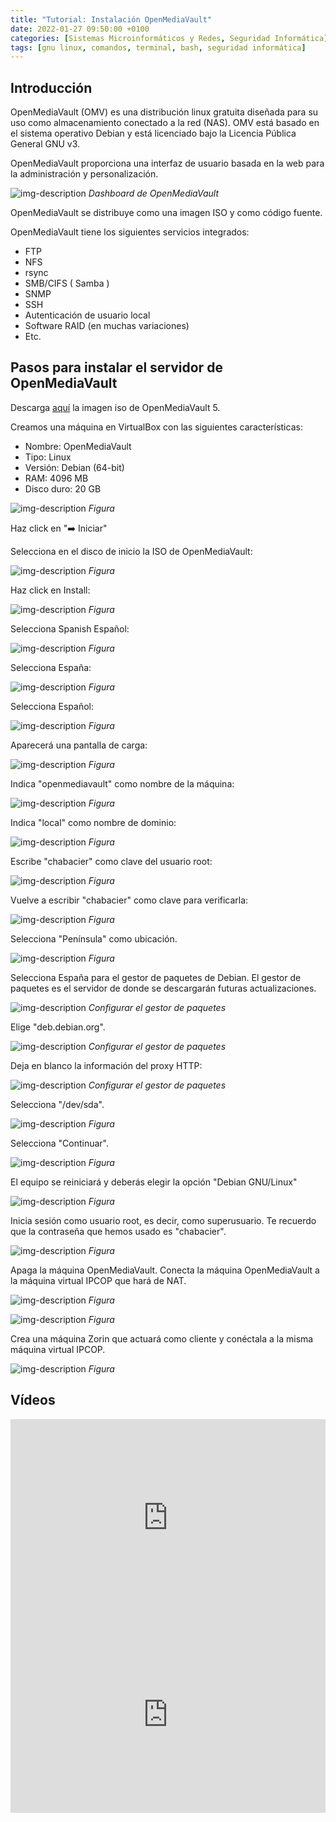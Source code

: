 ```yaml
---
title: "Tutorial: Instalación OpenMediaVault"
date: 2022-01-27 09:50:00 +0100
categories: [Sistemas Microinformáticos y Redes, Seguridad Informática]
tags: [gnu linux, comandos, terminal, bash, seguridad informática]
---
```


## Introducción

OpenMediaVault (OMV) es una distribución linux gratuita diseñada para su uso como almacenamiento conectado a la red (NAS). OMV está basado en el sistema operativo Debian y está licenciado bajo la Licencia Pública General GNU v3.

OpenMediaVault proporciona una interfaz de usuario basada en la web para la administración y personalización.

![img-description](/assets/img/tutorial-instalacion-openmediavault/OpenMediaVault-Dashboard.webp)
_Dashboard de OpenMediaVault_

OpenMediaVault se distribuye como una imagen ISO y como código fuente.

OpenMediaVault tiene los siguientes servicios integrados: 

- FTP
- NFS
- rsync
- SMB/CIFS ( Samba )
- SNMP
- SSH
- Autenticación de usuario local
- Software RAID (en muchas variaciones)
- Etc.

## Pasos para instalar el servidor de OpenMediaVault

Descarga [aquí](https://www.openmediavault.org/?page_id=77) la imagen iso de OpenMediaVault 5.

Creamos una máquina en VirtualBox con las siguientes características:

- Nombre: OpenMediaVault
- Tipo: Linux
- Versión: Debian (64-bit)
- RAM: 4096 MB
- Disco duro: 20 GB

![img-description](/assets/img/tutorial-instalacion-openmediavault/vbox-openmediavault-recien-creado.png)
_Figura_

Haz click en "➡️ Iniciar"

Selecciona en el disco de inicio la ISO de OpenMediaVault:

![img-description](/assets/img/tutorial-instalacion-openmediavault/seleccion-iso-openmediavault.png)
_Figura_

Haz click en Install:

![img-description](/assets/img/tutorial-instalacion-openmediavault/1.png)
_Figura_

Selecciona Spanish Español:

![img-description](/assets/img/tutorial-instalacion-openmediavault/2.png)
_Figura_

Selecciona España:

![img-description](/assets/img/tutorial-instalacion-openmediavault/3.png)
_Figura_

Selecciona Español:

![img-description](/assets/img/tutorial-instalacion-openmediavault/4.png)
_Figura_

Aparecerá una pantalla de carga:

![img-description](/assets/img/tutorial-instalacion-openmediavault/5.png)
_Figura_

Indica "openmediavault" como nombre de la máquina:

![img-description](/assets/img/tutorial-instalacion-openmediavault/6.png)
_Figura_

Indica "local" como nombre de dominio:

![img-description](/assets/img/tutorial-instalacion-openmediavault/7.png)
_Figura_

Escribe "chabacier" como clave del usuario root:

![img-description](/assets/img/tutorial-instalacion-openmediavault/8.png)
_Figura_

Vuelve a escribir "chabacier" como clave para verificarla:

![img-description](/assets/img/tutorial-instalacion-openmediavault/9.png)
_Figura_

Selecciona "Península" como ubicación.

![img-description](/assets/img/tutorial-instalacion-openmediavault/10.png)
_Figura_

Selecciona España para el gestor de paquetes de Debian. El gestor de paquetes es el servidor de donde se descargarán futuras actualizaciones.

![img-description](/assets/img/tutorial-instalacion-openmediavault/11.png)
_Configurar el gestor de paquetes_

Elige "deb.debian.org".

![img-description](/assets/img/tutorial-instalacion-openmediavault/12.png)
_Configurar el gestor de paquetes_

Deja en blanco la información del proxy HTTP:

![img-description](/assets/img/tutorial-instalacion-openmediavault/13.png)
_Configurar el gestor de paquetes_

Selecciona "/dev/sda".

![img-description](/assets/img/tutorial-instalacion-openmediavault/14.png)
_Figura_

Selecciona "Continuar".

![img-description](/assets/img/tutorial-instalacion-openmediavault/15.png)
_Figura_

El equipo se reiniciará y deberás elegir la opción "Debian GNU/Linux"

![img-description](/assets/img/tutorial-instalacion-openmediavault/16.png)
_Figura_

Inicia sesión como usuario root, es decir, como superusuario. Te recuerdo que la contraseña que hemos usado es "chabacier".

![img-description](/assets/img/tutorial-instalacion-openmediavault/17.png)
_Figura_

Apaga la máquina OpenMediaVault. Conecta la máquina OpenMediaVault a la máquina virtual IPCOP que hará de NAT.

![img-description](/assets/img/tutorial-instalacion-openmediavault/vbox-enrutardor.png)
_Figura_

![img-description](/assets/img/tutorial-instalacion-openmediavault/vbox-openmediavault.png)
_Figura_

Crea una máquina Zorin que actuará como cliente y conéctala a la misma máquina virtual IPCOP.

![img-description](/assets/img/tutorial-instalacion-openmediavault/vbox-zorin-cliente.png)
_Figura_



## Vídeos

<iframe width="100%" height="315" src="https://www.youtube.com/embed/wg3vsJDm6T8" title="YouTube video player" frameborder="0" allow="accelerometer; autoplay; clipboard-write; encrypted-media; gyroscope; picture-in-picture" allowfullscreen></iframe>

<iframe width="100%" height="315" src="https://www.youtube.com/embed/eBqin7ngD2Y" title="YouTube video player" frameborder="0" allow="accelerometer; autoplay; clipboard-write; encrypted-media; gyroscope; picture-in-picture" allowfullscreen></iframe>
